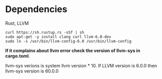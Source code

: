 # Dependencies

Rust, LLVM

```
curl https://sh.rustup.rs -sSf | sh
sudo apt-get -y install clang curl llvm-6.0-dev
sudo ln -s /usr/bin/llvm-config-6.0 /usr/bin/llvm-config
```

**If it complains about llvm error check the version of llvm-sys in cargo.toml**.

llvm-sys verions is system llvm version \* 10. If LLVM version is 6.0.0 then
llvm-sys version is 60.0.0
